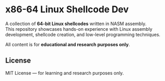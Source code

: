 # x86-64 Linux Shellcode Dev

A collection of **64-bit Linux shellcodes** written in NASM assembly.  
This repository showcases hands-on experience with Linux assembly development, shellcode creation, and low-level programming techniques.

All content is for **educational and research purposes only**.

## License

MIT License — for learning and research purposes only.
